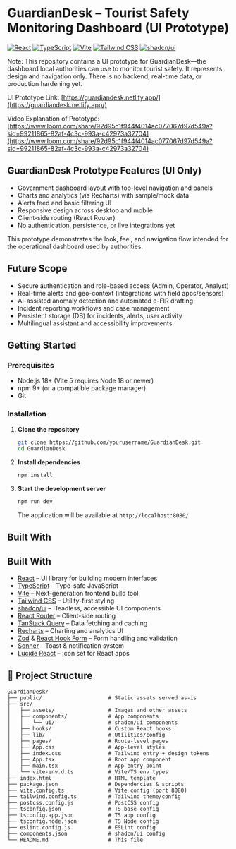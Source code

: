 # GuardianDesk – Tourist Safety Monitoring Dashboard (UI Prototype)

[![React](https://img.shields.io/badge/React-18.3.x-61DAFB.svg)](https://reactjs.org/)
[![TypeScript](https://img.shields.io/badge/TypeScript-5.8.x-3178C6.svg)](https://www.typescriptlang.org/)
[![Vite](https://img.shields.io/badge/Vite-5.4.x-646CFF.svg)](https://vitejs.dev/)
[![Tailwind CSS](https://img.shields.io/badge/Tailwind-3.4.x-38B2AC.svg)](https://tailwindcss.com/)
[![shadcn/ui](https://img.shields.io/badge/shadcn/ui-Radix-000000.svg)](https://ui.shadcn.com/)

Note: This repository contains a UI prototype for GuardianDesk—the dashboard local authorities can use to monitor tourist safety. It represents design and navigation only. There is no backend, real-time data, or production hardening yet.

UI Prototype Link: [https://guardiandesk.netlify.app/](https://guardiandesk.netlify.app/)

Video Explanation of Prototype: [https://www.loom.com/share/92d95c1f944f4014ac077067d97d549a?sid=99211865-82af-4c3c-993a-c42973a32704](https://www.loom.com/share/92d95c1f944f4014ac077067d97d549a?sid=99211865-82af-4c3c-993a-c42973a32704)

## GuardianDesk Prototype Features (UI Only)

- Government dashboard layout with top-level navigation and panels
- Charts and analytics (via Recharts) with sample/mock data
- Alerts feed and basic filtering UI
- Responsive design across desktop and mobile
- Client-side routing (React Router)
- No authentication, persistence, or live integrations yet

This prototype demonstrates the look, feel, and navigation flow intended for the operational dashboard used by authorities.

## Future Scope

- Secure authentication and role-based access (Admin, Operator, Analyst)
- Real-time alerts and geo-context (integrations with field apps/sensors)
- AI-assisted anomaly detection and automated e-FIR drafting
- Incident reporting workflows and case management
- Persistent storage (DB) for incidents, alerts, user activity
- Multilingual assistant and accessibility improvements


## Getting Started

### Prerequisites

- Node.js 18+ (Vite 5 requires Node 18 or newer)
- npm 9+ (or a compatible package manager)
- Git

### Installation

1. **Clone the repository**
   ```bash
   git clone https://github.com/yourusername/GuardianDesk.git
   cd GuardianDesk
   ```

2. **Install dependencies**
   ```bash
   npm install
   ```

3. **Start the development server**
   ```bash
   npm run dev
   ```
   The application will be available at `http://localhost:8080/`

## Built With

## Built With

- [React](https://reactjs.org/) – UI library for building modern interfaces  
- [TypeScript](https://www.typescriptlang.org/) – Type-safe JavaScript  
- [Vite](https://vitejs.dev/) – Next-generation frontend build tool  
- [Tailwind CSS](https://tailwindcss.com/) – Utility-first styling  
- [shadcn/ui](https://ui.shadcn.com/) – Headless, accessible UI components  
- [React Router](https://reactrouter.com/) – Client-side routing  
- [TanStack Query](https://tanstack.com/query) – Data fetching and caching  
- [Recharts](https://recharts.org/) – Charting and analytics UI  
- [Zod](https://zod.dev/) & [React Hook Form](https://react-hook-form.com/) – Form handling and validation  
- [Sonner](https://sonner.emilkowal.ski/) – Toast & notification system  
- [Lucide React](https://lucide.dev/) – Icon set for React apps  

## 📂 Project Structure

```
GuardianDesk/
├── public/                     # Static assets served as-is
├── src/
│   ├── assets/                 # Images and other assets
│   ├── components/             # App components
│   │   └── ui/                 # shadcn/ui components
│   ├── hooks/                  # Custom React hooks
│   ├── lib/                    # Utilities/config
│   ├── pages/                  # Route-level pages
│   ├── App.css                 # App-level styles
│   ├── index.css               # Tailwind entry + design tokens
│   ├── App.tsx                 # Root app component
│   ├── main.tsx                # App entry point
│   └── vite-env.d.ts           # Vite/TS env types
├── index.html                  # HTML template
├── package.json                # Dependencies & scripts
├── vite.config.ts              # Vite config (port 8080)
├── tailwind.config.ts          # Tailwind theme/config
├── postcss.config.js           # PostCSS config
├── tsconfig.json               # TS base config
├── tsconfig.app.json           # TS app config
├── tsconfig.node.json          # TS Node config
├── eslint.config.js            # ESLint config
├── components.json             # shadcn/ui config
└── README.md                   # This file
```

